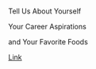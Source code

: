 <!DOCTYPE html>
<html lang="en">
<Ladarrius World>
    <meta charset="UTF-8">
    <meta name="viewport" content="width=device-width, initial-scale=1.0">
    <title>About Me</title>
    <!-- What about the CSS? -->
</head>
<body>
    <!-- Set a page heading -->
    <h1></h1>
    <!-- Replace the InnerHTML text below with what is being asked for -->
    <p>Tell Us About Yourself</p>
    <p>Your Career Aspirations</p>
    <p>and Your Favorite Foods</p>
    <!-- Correct the link to the Homepage and Customize the Link Text -->
    <a href="">Link</a>
</body>
</html>
